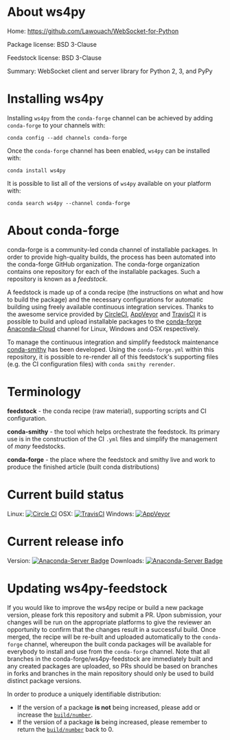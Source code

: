 About ws4py
===========

Home: https://github.com/Lawouach/WebSocket-for-Python

Package license: BSD 3-Clause

Feedstock license: BSD 3-Clause

Summary: WebSocket client and server library for Python 2, 3, and PyPy



Installing ws4py
================

Installing `ws4py` from the `conda-forge` channel can be achieved by adding `conda-forge` to your channels with:

```
conda config --add channels conda-forge
```

Once the `conda-forge` channel has been enabled, `ws4py` can be installed with:

```
conda install ws4py
```

It is possible to list all of the versions of `ws4py` available on your platform with:

```
conda search ws4py --channel conda-forge
```



About conda-forge
=================

conda-forge is a community-led conda channel of installable packages.
In order to provide high-quality builds, the process has been automated into the
conda-forge GitHub organization. The conda-forge organization contains one repository
for each of the installable packages. Such a repository is known as a *feedstock*.

A feedstock is made up of a conda recipe (the instructions on what and how to build
the package) and the necessary configurations for automatic building using freely
available continuous integration services. Thanks to the awesome service provided by
[CircleCI](https://circleci.com/), [AppVeyor](http://www.appveyor.com/)
and [TravisCI](https://travis-ci.org/) it is possible to build and upload installable
packages to the [conda-forge](https://anaconda.org/conda-forge)
[Anaconda-Cloud](http://docs.anaconda.org/) channel for Linux, Windows and OSX respectively.

To manage the continuous integration and simplify feedstock maintenance
[conda-smithy](http://github.com/conda-forge/conda-smithy) has been developed.
Using the ``conda-forge.yml`` within this repository, it is possible to re-render all of
this feedstock's supporting files (e.g. the CI configuration files) with ``conda smithy rerender``.


Terminology
===========

**feedstock** - the conda recipe (raw material), supporting scripts and CI configuration.

**conda-smithy** - the tool which helps orchestrate the feedstock.
                   Its primary use is in the construction of the CI ``.yml`` files
                   and simplify the management of *many* feedstocks.

**conda-forge** - the place where the feedstock and smithy live and work to
                  produce the finished article (built conda distributions)

Current build status
====================

Linux: [![Circle CI](https://circleci.com/gh/conda-forge/ws4py-feedstock.svg?style=shield)](https://circleci.com/gh/conda-forge/ws4py-feedstock)
OSX: [![TravisCI](https://travis-ci.org/conda-forge/ws4py-feedstock.svg?branch=master)](https://travis-ci.org/conda-forge/ws4py-feedstock)
Windows: [![AppVeyor](https://ci.appveyor.com/api/projects/status/github/conda-forge/ws4py-feedstock?svg=True)](https://ci.appveyor.com/project/conda-forge/ws4py-feedstock/branch/master)

Current release info
====================
Version: [![Anaconda-Server Badge](https://anaconda.org/conda-forge/ws4py/badges/version.svg)](https://anaconda.org/conda-forge/ws4py)
Downloads: [![Anaconda-Server Badge](https://anaconda.org/conda-forge/ws4py/badges/downloads.svg)](https://anaconda.org/conda-forge/ws4py)


Updating ws4py-feedstock
========================

If you would like to improve the ws4py recipe or build a new
package version, please fork this repository and submit a PR. Upon submission,
your changes will be run on the appropriate platforms to give the reviewer an
opportunity to confirm that the changes result in a successful build. Once
merged, the recipe will be re-built and uploaded automatically to the
`conda-forge` channel, whereupon the built conda packages will be available for
everybody to install and use from the `conda-forge` channel.
Note that all branches in the conda-forge/ws4py-feedstock are
immediately built and any created packages are uploaded, so PRs should be based
on branches in forks and branches in the main repository should only be used to
build distinct package versions.

In order to produce a uniquely identifiable distribution:
 * If the version of a package **is not** being increased, please add or increase
   the [``build/number``](http://conda.pydata.org/docs/building/meta-yaml.html#build-number-and-string).
 * If the version of a package **is** being increased, please remember to return
   the [``build/number``](http://conda.pydata.org/docs/building/meta-yaml.html#build-number-and-string)
   back to 0.

